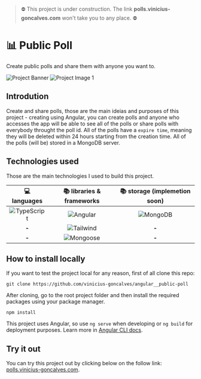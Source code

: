 > ⛔ This project is under construction. The link **polls.vinicius-goncalves.com** won't take you to any place. ⛔

 # 📊 Public Poll

Create public polls and share them with anyone you want to.

![][project-banner]
![][project-image-1]

<div>

## Introdution

Create and share polls, those are the main ideias and purposes of this project - creating using Angular, you can create polls and anyone who accesses the app will be able to see all of the polls or share polls with everybody throught the poll id. All of the polls have a `expire time`, meaning they will be deleted within 24 hours starting from the creation time. All of the polls (will be) stored in a MongoDB server.

</div>

<div>

## Technologies used

Those are the main technologies I used to build this project.

|  💻 languages   | 📚 libraries & frameworks | 📚 storage (implemetion soon) |
| :-------------: | :-----------------------: | :----------------------------: |
| ![][typescript] | ![][angular]              | ![][mongodb]                   |
| **-**           | ![][tailwind]             | **-**                          |
| **-**           | ![][mongoose]             | **-**                          |

</div>

<div>

## How to install locally

If you want to test the project local for any reason, first of all clone this repo:

```
git clone https://github.com/vinicius-goncalves/angular__public-poll
```

After cloning, go to the root project folder and then install the required packages using your package manager.

```
npm install
```

This project uses Angular, so use `ng serve` when developing or `ng build` for deployment purposes. Learn more in [Angular CLI docs](https://angular.dev/cli).

</div>

<div>

## Try it out

You can try this project out by clicking below on the follow link: [polls.vinicius-goncalves.com][try-it-out-path].

</div>

[comment]: # 'assets-path'
[project-banner]: <https://github.com/vinicius-goncalves/projects/blob/main/assets/public-polls/project-banner.png> "Project Banner"
[project-image-1]: <https://github.com/vinicius-goncalves/projects/blob/main/assets/public-polls/image-1.png> "Project Image 1"
[typescript]: <https://img.shields.io/badge/TypeScript-323330?style=for-the-badge&logo=typescript&logoColor=3077C5> 'TypeScript'
[angular]: <https://img.shields.io/badge/Angular-323330?style=for-the-badge&logo=angular&logoColor=764ABC> "Angular"
[tailwind]: <https://img.shields.io/badge/Tailwind-323330?style=for-the-badge&logo=TailwindCSS> 'Tailwind'
[mongodb]: <https://img.shields.io/badge/MongoDB-323330?style=for-the-badge&logo=mongodb&logoColor=4EA94B> "MongoDB"
[mongoose]: <https://img.shields.io/badge/Mongoose-323330?style=for-the-badge&logo=mongoose&logoColor=880000> "Mongoose"
[comment]: # 'assets-path'
[comment]: # 'reference-links'
[try-it-out-path]: https://polls.vinicius-goncalves.com 'Public Polls'
[comment]: # 'reference-links'
